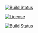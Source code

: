 [![Build Status](https://img.shields.io/badge/Python-3776AB?style=for-the-badge&logo=python&logoColor=white)](https://www.python.org/)

[![License](https://img.shields.io/github/license/YHY-NCSU/Homework1.svg?style=for-the-badge)](https://github.com/YHY-NCSU/Homework1/blob/main/LICENSE.md)

[![Build Status](https://img.shields.io/badge/Linux-FCC624?style=for-the-badge&logo=linux&logoColor=black)](https://www.linux.org/)
